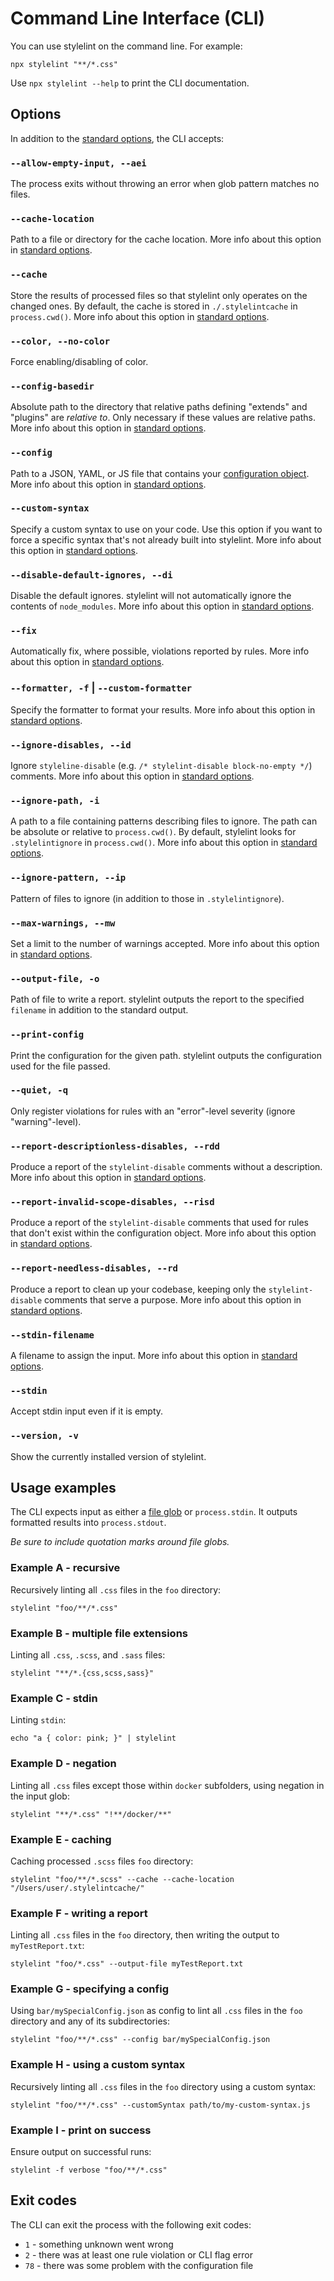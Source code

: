 # Command Line Interface (CLI)

You can use stylelint on the command line. For example:

```shell
npx stylelint "**/*.css"
```

Use `npx stylelint --help` to print the CLI documentation.

## Options

In addition to the [standard options](options.md), the CLI accepts:

### `--allow-empty-input, --aei`

The process exits without throwing an error when glob pattern matches no files.

### `--cache-location`

Path to a file or directory for the cache location. More info about this option in [standard options](options.md#cacheLocation).

### `--cache`

Store the results of processed files so that stylelint only operates on the changed ones. By default, the cache is stored in `./.stylelintcache` in `process.cwd()`. More info about this option in [standard options](options.md#cache).

### `--color, --no-color`

Force enabling/disabling of color.

### `--config-basedir`

Absolute path to the directory that relative paths defining "extends" and "plugins" are _relative to_. Only necessary if these values are relative paths. More info about this option in [standard options](options.md#configBasedir).

### `--config`

Path to a JSON, YAML, or JS file that contains your [configuration object](../configure.md). More info about this option in [standard options](options.md#configFile).

### `--custom-syntax`

Specify a custom syntax to use on your code. Use this option if you want to force a specific syntax that's not already built into stylelint. More info about this option in [standard options](options.md#customSyntax).

### `--disable-default-ignores, --di`

Disable the default ignores. stylelint will not automatically ignore the contents of `node_modules`. More info about this option in [standard options](options.md#disableDefaultIgnores).

### `--fix`

Automatically fix, where possible, violations reported by rules. More info about this option in [standard options](options.md#fix).

### `--formatter, -f` | `--custom-formatter`

Specify the formatter to format your results. More info about this option in [standard options](options.md#formatter).

### `--ignore-disables, --id`

Ignore `styleline-disable` (e.g. `/* stylelint-disable block-no-empty */`) comments. More info about this option in [standard options](options.md#ignoreDisables).

### `--ignore-path, -i`

A path to a file containing patterns describing files to ignore. The path can be absolute or relative to `process.cwd()`. By default, stylelint looks for `.stylelintignore` in `process.cwd()`. More info about this option in [standard options](options.md#ignorePath).

### `--ignore-pattern, --ip`

Pattern of files to ignore (in addition to those in `.stylelintignore`).

### `--max-warnings, --mw`

Set a limit to the number of warnings accepted. More info about this option in [standard options](options.md#maxWarnings).

### `--output-file, -o`

Path of file to write a report. stylelint outputs the report to the specified `filename` in addition to the standard output.

### `--print-config`

Print the configuration for the given path. stylelint outputs the configuration used for the file passed.

### `--quiet, -q`

Only register violations for rules with an "error"-level severity (ignore "warning"-level).

### `--report-descriptionless-disables, --rdd`

Produce a report of the `stylelint-disable` comments without a description. More info about this option in [standard options](options.md#reportDescriptionlessDisables).

### `--report-invalid-scope-disables, --risd`

Produce a report of the `stylelint-disable` comments that used for rules that don't exist within the configuration object. More info about this option in [standard options](options.md#reportInvalidScopeDisables).

### `--report-needless-disables, --rd`

Produce a report to clean up your codebase, keeping only the `stylelint-disable` comments that serve a purpose. More info about this option in [standard options](options.md#reportNeedlessDisables).

### `--stdin-filename`

A filename to assign the input. More info about this option in [standard options](options.md#codeFilename).

### `--stdin`

Accept stdin input even if it is empty.

### `--version, -v`

Show the currently installed version of stylelint.

## Usage examples

The CLI expects input as either a [file glob](https://github.com/sindresorhus/globby) or `process.stdin`. It outputs formatted results into `process.stdout`.

_Be sure to include quotation marks around file globs._

### Example A - recursive

Recursively linting all `.css` files in the `foo` directory:

```shell
stylelint "foo/**/*.css"
```

### Example B - multiple file extensions

Linting all `.css`, `.scss`, and `.sass` files:

```shell
stylelint "**/*.{css,scss,sass}"
```

### Example C - stdin

Linting `stdin`:

```shell
echo "a { color: pink; }" | stylelint
```

### Example D - negation

Linting all `.css` files except those within `docker` subfolders, using negation in the input glob:

```shell
stylelint "**/*.css" "!**/docker/**"
```

### Example E - caching

Caching processed `.scss` files `foo` directory:

```shell
stylelint "foo/**/*.scss" --cache --cache-location "/Users/user/.stylelintcache/"
```

### Example F - writing a report

Linting all `.css` files in the `foo` directory, then writing the output to `myTestReport.txt`:

```shell
stylelint "foo/*.css" --output-file myTestReport.txt
```

### Example G - specifying a config

Using `bar/mySpecialConfig.json` as config to lint all `.css` files in the `foo` directory and any of its subdirectories:

```shell
stylelint "foo/**/*.css" --config bar/mySpecialConfig.json
```

### Example H - using a custom syntax

Recursively linting all `.css` files in the `foo` directory using a custom syntax:

```shell
stylelint "foo/**/*.css" --customSyntax path/to/my-custom-syntax.js
```

### Example I - print on success

Ensure output on successful runs:

```shell
stylelint -f verbose "foo/**/*.css"
```

## Exit codes

The CLI can exit the process with the following exit codes:

- `1` - something unknown went wrong
- `2` - there was at least one rule violation or CLI flag error
- `78` - there was some problem with the configuration file
